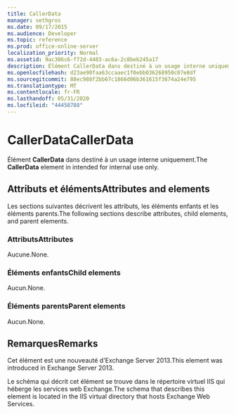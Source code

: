 ```yaml
---
title: CallerData
manager: sethgros
ms.date: 09/17/2015
ms.audience: Developer
ms.topic: reference
ms.prod: office-online-server
localization_priority: Normal
ms.assetid: 9ac306c6-f72d-4403-ac6a-2c8beb245a17
description: Élément CallerData dans destiné à un usage interne uniquement.
ms.openlocfilehash: d23ae90faa63ccaaec1f0ebb036268950c07e8df
ms.sourcegitcommit: 88ec988f2bb67c1866d06b361615f3674a24e795
ms.translationtype: MT
ms.contentlocale: fr-FR
ms.lasthandoff: 05/31/2020
ms.locfileid: "44458788"
---
```

# <a name="callerdata"></a><span data-ttu-id="1f694-103">CallerData</span><span class="sxs-lookup"><span data-stu-id="1f694-103">CallerData</span></span>

<span data-ttu-id="1f694-104">Élément **CallerData** dans destiné à un usage interne uniquement.</span><span class="sxs-lookup"><span data-stu-id="1f694-104">The **CallerData** element in intended for internal use only.</span></span> 

## <a name="attributes-and-elements"></a><span data-ttu-id="1f694-105">Attributs et éléments</span><span class="sxs-lookup"><span data-stu-id="1f694-105">Attributes and elements</span></span>

<span data-ttu-id="1f694-106">Les sections suivantes décrivent les attributs, les éléments enfants et les éléments parents.</span><span class="sxs-lookup"><span data-stu-id="1f694-106">The following sections describe attributes, child elements, and parent elements.</span></span>
  
### <a name="attributes"></a><span data-ttu-id="1f694-107">Attributs</span><span class="sxs-lookup"><span data-stu-id="1f694-107">Attributes</span></span>

<span data-ttu-id="1f694-108">Aucune.</span><span class="sxs-lookup"><span data-stu-id="1f694-108">None.</span></span>
  
### <a name="child-elements"></a><span data-ttu-id="1f694-109">Éléments enfants</span><span class="sxs-lookup"><span data-stu-id="1f694-109">Child elements</span></span>

<span data-ttu-id="1f694-110">Aucun.</span><span class="sxs-lookup"><span data-stu-id="1f694-110">None.</span></span>
  
### <a name="parent-elements"></a><span data-ttu-id="1f694-111">Éléments parents</span><span class="sxs-lookup"><span data-stu-id="1f694-111">Parent elements</span></span>

<span data-ttu-id="1f694-112">Aucun.</span><span class="sxs-lookup"><span data-stu-id="1f694-112">None.</span></span>
  
## <a name="remarks"></a><span data-ttu-id="1f694-113">Remarques</span><span class="sxs-lookup"><span data-stu-id="1f694-113">Remarks</span></span>

<span data-ttu-id="1f694-114">Cet élément est une nouveauté d'Exchange Server 2013.</span><span class="sxs-lookup"><span data-stu-id="1f694-114">This element was introduced in Exchange Server 2013.</span></span>
  
<span data-ttu-id="1f694-115">Le schéma qui décrit cet élément se trouve dans le répertoire virtuel IIS qui héberge les services web Exchange.</span><span class="sxs-lookup"><span data-stu-id="1f694-115">The schema that describes this element is located in the IIS virtual directory that hosts Exchange Web Services.</span></span>
  

